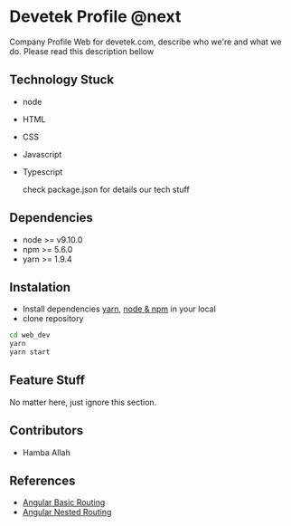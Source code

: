 # Devetek Profile @next

Company Profile Web for devetek.com, describe who we're and what we do. Please read this description bellow

## Technology Stuck

- node
- HTML
- CSS
- Javascript
- Typescript

  check package.json for details our tech stuff

## Dependencies

- node >= v9.10.0
- npm >= 5.6.0
- yarn >= 1.9.4

## Instalation

- Install dependencies [yarn](https://yarnpkg.com/lang/en/docs/install/), [node & npm](https://github.com/creationix/nvm#installation) in your local
- clone repository

```sh
cd web_dev
yarn
yarn start
```

## Feature Stuff

No matter here, just ignore this section.

## Contributors

- Hamba Allah

## References

- [Angular Basic Routing](https://blog.angular-university.io/angular2-router/)
- [Angular Nested Routing](https://blog.angular-university.io/angular-2-router-nested-routes-and-nested-auxiliary-routes-build-a-menu-navigation-system/)
